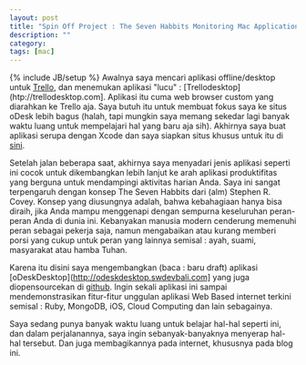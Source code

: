```yaml
---
layout: post
title: "Spin Off Project : The Seven Habbits Monitoring Mac Application"
description: ""
category: 
tags: [mac]
---
```

{% include JB/setup %}
Awalnya saya mencari aplikasi offline/desktop untuk [Trello](http://trello.com), dan menemukan aplikasi "lucu" : [Trellodesktop](htp://trellodesktop.com]. Aplikasi itu cuma web browser custom yang diarahkan ke Trello aja. Saya butuh itu untuk membuat fokus saya ke situs oDesk lebih bagus (halah, tapi mungkin saya memang sekedar lagi banyak waktu luang untuk mempelajari hal yang baru aja sih). Akhirnya saya buat aplikasi serupa dengan Xcode dan saya siapkan situs khusus untuk itu di [sini](http://odeskdesktop.swdevbali.com).

Setelah jalan beberapa saat, akhirnya saya menyadari jenis aplikasi seperti ini cocok untuk dikembangkan lebih lanjut ke arah aplikasi produktifitas yang berguna untuk mendampingi aktivitas harian Anda. Saya ini sangat terpengaruh dengan konsep The Seven Habbits dari (alm) Stephen R. Covey. Konsep yang diusungnya adalah, bahwa kebahagiaan hanya bisa diraih, jika Anda mampu menggenapi dengan sempurna keseluruhan peran-peran Anda di dunia ini. Kebanyakan manusia modern cenderung memenuhi peran sebagai pekerja saja, namun mengabaikan atau kurang memberi porsi yang cukup untuk peran yang lainnya semisal : ayah, suami, masyarakat atau hamba Tuhan.

Karena itu disini saya mengembangkan (baca : baru draft) aplikasi [oDeskDesktop](http://odeskdesktop.swdevbali.com] yang juga diopensourcekan di [github](https://github.com/swdevbali/oDesk-Desktop). Ingin sekali aplikasi ini sampai mendemonstrasikan fitur-fitur unggulan aplikasi Web Based internet terkini semisal : Ruby, MongoDB, iOS, Cloud Computing dan lain sebagainya.

Saya sedang punya banyak waktu luang untuk belajar hal-hal seperti ini, dan dalam perjalanannya, saya ingin sebanyak-banyaknya menyerap hal-hal tersebut. Dan juga membagikannya pada internet, khususnya pada blog ini.
